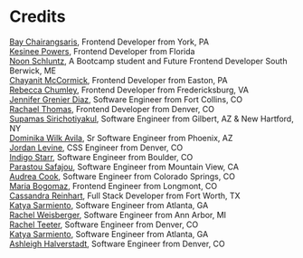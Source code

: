 # Credits

[Bay Chairangsaris](https://github.com/BayLadyCoder), Frontend Developer from York, PA  
[Kesinee Powers](https://github.com/KesineeP), Frontend Developer from Florida  
[Noon Schluntz](https://github.com/Nuanjan), A Bootcamp student and Future Frontend Developer South Berwick, ME  
[Chayanit McCormick](https://github.com/chay-chay), Frontend Developer from Easton, PA  
[Rebecca Chumley](https://github.com/rebeccachumley), Frontend Developer from Fredericksburg, VA  
[Jennifer Grenier Diaz](https://github.com/jenndiaz), Software Engineer from Fort Collins, CO  
[Rachael Thomas](https://github.com/rachael-t), Frontend Developer from Denver, CO  
[Supamas Sirichotiyakul](https://github.com/supamasS), Software Engineer from Gilbert, AZ & New Hartford, NY    
[Dominika Wilk Avila](https://github.com/domsbytes), Sr Software Engineer from Phoenix, AZ     
[Jordan Levine](https://github.com/mjordancodes), CSS Engineer from Denver, CO  
[Indigo Starr](https://github.com/indigostarr), Software Engineer from Boulder, CO   
[Parastou Safajou](https://github.com/Parastou63), Software Engineer from Mountain View, CA  
[Audrea Cook](https://github.com/audthecodewitch), Software Engineer from Colorado Springs, CO     
[Maria Bogomaz](https://github.com/mariajcb), Frontend Engineer from Longmont, CO   
[Cassandra Reinhart](https://github.com/cassreinhart), Full Stack Developer from Fort Worth, TX   
[Katya Sarmiento](https://github.com/Kitkatnik), Software Engineer from Atlanta, GA   
[Rachel Weisberger](https://github.com/rweisberger), Software Engineer from Ann Arbor, MI   
[Rachel Teeter](https://github.com/rteeter), Software Engineer from Denver, CO   
[Katya Sarmiento](https://github.com/Kitkatnik), Software Engineer from Atlanta, GA     
[Ashleigh Halverstadt](https://github.com/heretoshleigh), Software Engineer from Denver, CO   